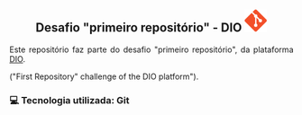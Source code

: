 <h2 align="center"> Desafio "primeiro repositório" - DIO <img width="40" src="https://raw.githubusercontent.com/devicons/devicon/master/icons/git/git-original.svg"> </h2>

<div align="justify">

Este repositório faz parte do desafio "primeiro repositório", da plataforma [DIO](https://www.dio.me/). 

("First Repository" challenge of the DIO platform").

### 💻 Tecnologia utilizada: Git
